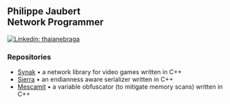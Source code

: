 <h2>Philippe Jaubert<br>Network Programmer</h2>

[![Linkedin: thaianebraga](https://img.shields.io/badge/-philjbt-blue?style=flat-square&logo=Linkedin&logoColor=white)](https://www.linkedin.com/in/philjbt/)

<h3>Repositories</h3>

- [Synak](https://github.com/PhilJbt/Synak) • a network library for video games written in C++
- [Sierra](https://github.com/PhilJbt/Sierra) • an endianness aware serializer written in C++
- [Mescamit](https://github.com/PhilJbt/mescamit) • a variable obfuscator (to mitigate memory scans) written in C++
